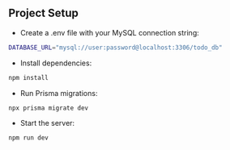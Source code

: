 ## Project Setup

- Create a .env file with your MySQL connection string:
```bash
DATABASE_URL="mysql://user:password@localhost:3306/todo_db"
```

- Install dependencies:
```bash
npm install
```

- Run Prisma migrations:
```bash
npx prisma migrate dev
```

- Start the server:
```bash
npm run dev
```